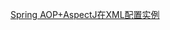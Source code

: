 [Spring AOP+AspectJ在XML配置实例](http://www.yiibai.com/spring/spring-aop-aspectj-in-xml-configuration-example.html)